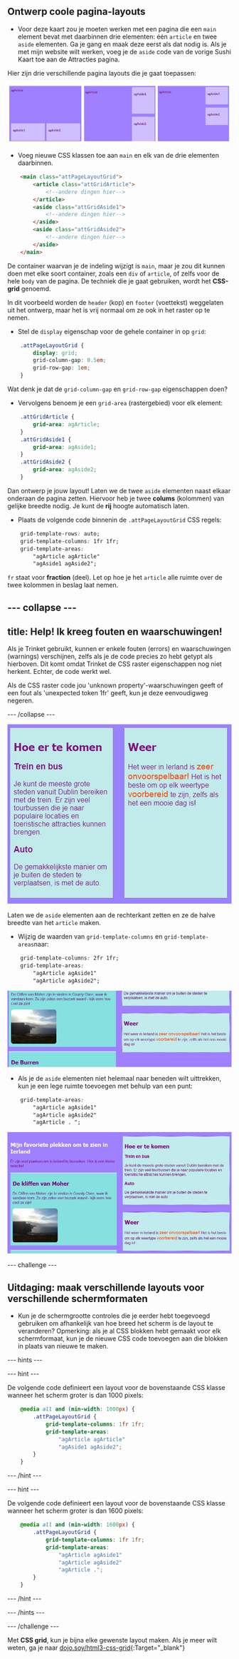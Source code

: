 ## Ontwerp coole pagina-layouts

+ Voor deze kaart zou je moeten werken met een pagina die een `main` element bevat met daarbinnen drie elementen: één `article` en twee `aside` elementen. Ga je gang en maak deze eerst als dat nodig is. Als je met mijn website wilt werken, voeg je de `aside` code van de vorige Sushi Kaart toe aan de Attracties pagina. 

Hier zijn drie verschillende pagina layouts die je gaat toepassen:

![](images/cssGridLayouts.png)

+ Voeg nieuwe CSS klassen toe aan `main` en elk van de drie elementen daarbinnen.

```html
    <main class="attPageLayoutGrid">
        <article class="attGridArticle">
            <!--andere dingen hier-->
        </article>
        <aside class="attGridAside1">
            <!--andere dingen hier-->
        </aside>
        <aside class="attGridAside2">
            <!--andere dingen hier-->
        </aside>
    </main>
```

De container waarvan je de indeling wijzigt is `main`, maar je zou dit kunnen doen met elke soort container, zoals een `div` of `article`, of zelfs voor de hele `body` van de pagina. De techniek die je gaat gebruiken, wordt het **CSS-grid** genoemd.

In dit voorbeeld worden de `header` (kop) en `footer` (voettekst) weggelaten uit het ontwerp, maar het is vrij normaal om ze ook in het raster op te nemen.

+ Stel de `display` eigenschap voor de gehele container in op `grid`:

```css
    .attPageLayoutGrid {
        display: grid;
        grid-column-gap: 0.5em;
        grid-row-gap: 1em;
    }
```

Wat denk je dat de `grid-column-gap` en `grid-row-gap` eigenschappen doen?

+ Vervolgens benoem je een `grid-area` (rastergebied) voor elk element: 

```css
    .attGridArticle {
        grid-area: agArticle;
    }
    .attGridAside1 {
        grid-area: agAside1;
    }
    .attGridAside2 {
        grid-area: agAside2;
    }
```

Dan ontwerp je jouw layout! Laten we de twee `aside` elementen naast elkaar onderaan de pagina zetten. Hiervoor heb je twee **colums** (kolommen) van gelijke breedte nodig. Je kunt de **rij** hoogte automatisch laten.

+ Plaats de volgende code binnenin de `.attPageLayoutGrid` CSS regels:

```css
    grid-template-rows: auto;
    grid-template-columns: 1fr 1fr;
    grid-template-areas: 
        "agArticle agArticle"
        "agAside1 agAside2";
```

`fr` staat voor **fraction** (deel). Let op hoe je het `article` alle ruimte over de twee kolommen in beslag laat nemen.

--- collapse ---
---
title: Help! Ik kreeg fouten en waarschuwingen!
---

Als je Trinket gebruikt, kunnen er enkele fouten (errors) en waarschuwingen (warnings) verschijnen, zelfs als je de code precies zo hebt getypt als hierboven. Dit komt omdat Trinket de CSS raster eigenschappen nog niet herkent. Echter, de code werkt wel.

Als de CSS raster code jou 'unknown property'-waarschuwingen geeft of een fout als 'unexpected token 1fr' geeft, kun je deze eenvoudigweg negeren.

--- /collapse ---

![Asides are side by side at the bottom](images/cssGridAsidesAtBottom.png)

Laten we de `aside` elementen aan de rechterkant zetten en ze de halve breedte van het `article` maken.

+ Wijzig de waarden van `grid-template-columns` en `grid-template-areas`naar:

```css
    grid-template-columns: 2fr 1fr;
    grid-template-areas: 
        "agArticle agAside1"
        "agArticle agAside2";
```

![Asides are down the right hand side](images/cssGridAsidesOnRight.png)

+ Als je de `aside` elementen niet helemaal naar beneden wilt uittrekken, kun je een lege ruimte toevoegen met behulp van een punt: 

```css
    grid-template-areas: 
        "agArticle agAside1"
        "agArticle agAside2"
        "agArticle . ";
```

![Asides on the right and not stretched down](images/cssGridAsidesTopRight.png)

--- challenge ---

## Uitdaging: maak verschillende layouts voor verschillende schermformaten

+ Kun je de schermgrootte controles die je eerder hebt toegevoegd gebruiken om afhankelijk van hoe breed het scherm is de layout te veranderen? Opmerking: als je al CSS blokken hebt gemaakt voor elk schermformaat, kun je de nieuwe CSS code toevoegen aan die blokken in plaats van nieuwe te maken.

--- hints ---


--- hint ---

De volgende code definieert een layout voor de bovenstaande CSS klasse wanneer het scherm groter is dan 1000 pixels:

```css
    @media all and (min-width: 1000px) {
        .attPageLayoutGrid {
            grid-template-columns: 1fr 1fr;
            grid-template-areas: 
                "agArticle agArticle"
                "agAside1 agAside2";
        }
    }  
```

--- /hint ---

--- hint ---

De volgende code definieert een layout voor de bovenstaande CSS klasse wanneer het scherm groter is dan 1600 pixels:

```css
    @media all and (min-width: 1600px) {
        .attPageLayoutGrid {
            grid-template-columns: 1fr 1fr;
            grid-template-areas: 
                "agArticle agAside1"
                "agArticle agAside2"
                "agArticle .";
        }
    }  
```

--- /hint ---

--- /hints ---

--- /challenge ---

Met **CSS grid**, kun je bijna elke gewenste layout maken. Als je meer wilt weten, ga je naar [dojo.soy/html3-css-grid](http://dojo.soy/html3-css-grid){:Target="_blank"}